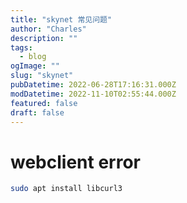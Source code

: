 ```yaml
---
title: "skynet 常见问题"
author: "Charles"
description: ""
tags:
  - blog
ogImage: ""
slug: "skynet"
pubDatetime: 2022-06-28T17:16:31.000Z
modDatetime: 2022-11-10T02:55:44.000Z
featured: false
draft: false
---
```


# webclient error

```bash
sudo apt install libcurl3
```
